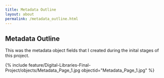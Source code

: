```yaml
---
title: Metadata Outline
layout: about
permalink: /metadata_outline.html
---
```


## Metadata Outline 

This was the metadata object fields that I created during the inital stages of this project. 

{% include feature/Digital-Libraries-Final-Project/objects/Metadata_Page_1.jpg objectid="Metadata_Page_1.jpg" %}
